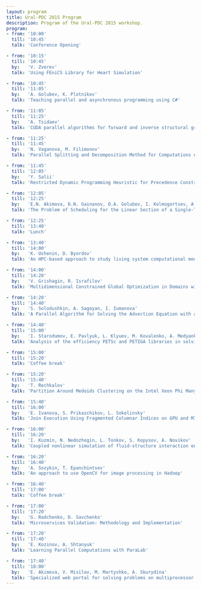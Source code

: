 ```yaml
---
layout: program
title: Ural-PDC 2015 Program
description: Program of the Ural-PDC 2015 workshop.
program:
- from: '10:00'
  till: '10:45'
  talk: 'Conference Opening'

- from: '10:15'
  till: '10:45'
  by:   'V. Zverev'
  talk: 'Using FEniCS Library for Heart Simulation'

- from: '10:45'
  till: '11:05'
  by:   'A. Golubev, K. Plotnikov'
  talk: 'Teaching parallel and asynchronous programming using C#'

- from: '11:05'
  till: '11:25'
  by:   'A. Tsidaev'
  talk: 'CUDA parallel algorithms for forward and inverse structural gravity problems'

- from: '11:25'
  till: '11:45'
  by:   'N. Vaganova, M. Filimonov'
  talk: 'Parallel Splitting and Decomposition Method for Computations of Heat Distribution in Permafrost'

- from: '11:45'
  till: '12:05'
  by:   'Y. Salii'
  talk: 'Restricted Dynamic Programming Heuristic for Precedence Constrained Bottleneck Generalized TSP'

- from: '12:05'
  till: '12:25'
  by:   'E.N. Akimova, D.N. Gainanov, O.A. Golubev, I. Kolmogortsev, A.V. Konygin'
  talk: 'The Problem of Scheduling for the Linear Section of a Single-Track Railway with Independent Edges Orientations'

- from: '12:25'
  till: '13:40'
  talk: 'Lunch'

- from: '13:40'
  till: '14:00'
  by:   'K. Ushenin, D. Byordov'
  talk: 'An HPC-based approach to study living system computational model parameter dependency'

- from: '14:00'
  till: '14:20'
  by:   'V. Grishagin, R. Israfilov'
  talk: 'Multidimensional Constrained Global Optimization in Domains with Computable Boundaries'

- from: '14:20'
  till: '14:40'
  by:   'S. Solodushkin, A. Sagoyan, I. Iumanova'
  talk: 'A Parallel Algorithm for Solving the Advection Equation with a Retarded Argument'

- from: '14:40'
  till: '15:00'
  by:   'I. Starodumov, E. Pavlyuk, L. Klyuev, M. Kovalenko, A. Medyankin'
  talk: 'Analysis of the efficiency PETSc and PETIGA libraries in solving the problem of crystal growth'

- from: '15:00'
  till: '15:20'
  talk: 'Coffee break'

- from: '15:20'
  till: '15:40'
  by:   'T. Rechkalov'
  talk: 'Partition Around Medoids Clustering on the Intel Xeon Phi Many-core Coprocessor'

- from: '15:40'
  till: '16:00'
  by:   'E. Ivanova, S. Prikazchikov, L. Sokolinsky'
  talk: 'Join Execution Using Fragmented Columnar Indices on GPU and MIC'

- from: '16:00'
  till: '16:20'
  by:   'I. Kuzmin, N. Nedozhogin, L. Tonkov, S. Kopysov, A. Novikov'
  talk: 'Coupled nonlinear simulation of fluid-structure interaction on hybrid HPC platforms'

- from: '16:20'
  till: '16:40'
  by:   'A. Sozykin, T. Epanchintsev'
  talk: 'An approach to use OpenCV for image processing in Hadoop'

- from: '16:40'
  till: '17:00'
  talk: 'Coffee break'

- from: '17:00'
  till: '17:20'
  by:   'G. Radchenko, D. Savchenko'
  talk: 'Microservices Validation: Methodology and Implementation'

- from: '17:20'
  till: '17:40'
  by:   'E. Kozinov, A. Shtanyuk'
  talk: 'Learning Parallel Computations with ParaLab'

- from: '17:40'
  till: '18:00'
  by:   'E. Akimova, V. Misilov, M. Martyshko, A. Skurydina'
  talk: 'Specialized web portal for solving problems on multiprocessor computing systems'
---
```

